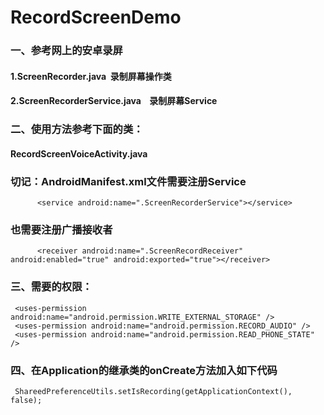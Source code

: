 # RecordScreenDemo
### 一、参考网上的安卓录屏
####     1.ScreenRecorder.java  录制屏幕操作类
####     2.ScreenRecorderService.java    录制屏幕Service
### 
### 二、使用方法参考下面的类：
####     RecordScreenVoiceActivity.java
####
### 切记：AndroidManifest.xml文件需要注册Service
          <service android:name=".ScreenRecorderService"></service>
### 也需要注册广播接收者
          <receiver android:name=".ScreenRecordReceiver" android:enabled="true" android:exported="true"></receiver>
### 
### 三、需要的权限：
     <uses-permission android:name="android.permission.WRITE_EXTERNAL_STORAGE" />
     <uses-permission android:name="android.permission.RECORD_AUDIO" />
     <uses-permission android:name="android.permission.READ_PHONE_STATE" />
###
### 四、在Application的继承类的onCreate方法加入如下代码
     ShareedPreferenceUtils.setIsRecording(getApplicationContext(), false);
